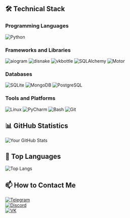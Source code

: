 ## 🛠 Technical Stack

### Programming Languages
![Python](https://img.shields.io/badge/-Python-3776AB?style=flat-square&logo=Python&logoColor=white)

### Frameworks and Libraries
![aiogram](https://img.shields.io/badge/-aiogram-2CA5E0?style=flat-square&logo=telegram&logoColor=white)
![disnake](https://img.shields.io/badge/-disnake-7289DA?style=flat-square&logo=discord&logoColor=white)
![vkbottle](https://img.shields.io/badge/-vkbottle-4C75A3?style=flat-square&logo=vk&logoColor=white)
![SQLAlchemy](https://img.shields.io/badge/-SQLAlchemy-7F7F7F?style=flat-square&logo=python&logoColor=white)
![Motor](https://img.shields.io/badge/-Motor-47A248?style=flat-square&logo=mongodb&logoColor=white)

### Databases
![SQLite](https://img.shields.io/badge/-SQLite-003B57?style=flat-square&logo=sqlite&logoColor=white)
![MongoDB](https://img.shields.io/badge/-MongoDB-47A248?style=flat-square&logo=mongodb&logoColor=white)
![PostgreSQL](https://img.shields.io/badge/-PostgreSQL-4169E1?style=flat-square&logo=postgresql&logoColor=white)

### Tools and Platforms
![Linux](https://img.shields.io/badge/-Linux-FCC624?style=flat-square&logo=linux&logoColor=black)
![PyCharm](https://img.shields.io/badge/-PyCharm-000000?style=flat-square&logo=pycharm&logoColor=white)
![Bash](https://img.shields.io/badge/-Bash-4EAA25?style=flat-square&logo=gnubash&logoColor=white)
![Git](https://img.shields.io/badge/-Git-F05032?style=flat-square&logo=git&logoColor=white)

## 📊 GitHub Statistics

![Your GitHub Stats](https://github-readme-stats.vercel.app/api?username=xVerdy1337&show_icons=true&theme=radical)

## 🌟 Top Languages

![Top Langs](https://github-readme-stats.vercel.app/api/top-langs/?username=xVerdy1337&layout=compact&theme=radical)

## 📫 How to Contact Me

[![Telegram](https://img.shields.io/badge/-Telegram-2CA5E0?style=flat-square&logo=telegram&logoColor=white)](https://t.me/xVerdy1337)  
[![Discord](https://img.shields.io/badge/-Discord-7289DA?style=flat-square&logo=discord&logoColor=white)](https://discord.com/users/verdy123)  
[![VK](https://img.shields.io/badge/-VK-4C75A3?style=flat-square&logo=vk&logoColor=white)](https://vk.com/verdy1337)
